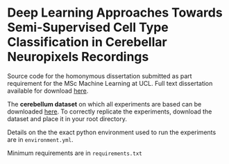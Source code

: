 # Deep Learning Approaches Towards Semi-Supervised Cell Type Classification in Cerebellar Neuropixels Recordings

Source code for the homonymous dissertation submitted as part requirement for the MSc Machine Learning at UCL. 
Full text dissertation available for download [here](https://files.fededagos.me/COMP0091_Dagostino.pdf).

The **cerebellum dataset** on which all experiments are based can be downloaded [here](https://files.fededagos.me/datasets/cerebellum_dataset.h5).
To correctly replicate the experiments, download the dataset and place it in your root directory.

Details on the the exact python environment used to run the experiments are in `environment.yml`.

Minimum requirements are in `requirements.txt`
